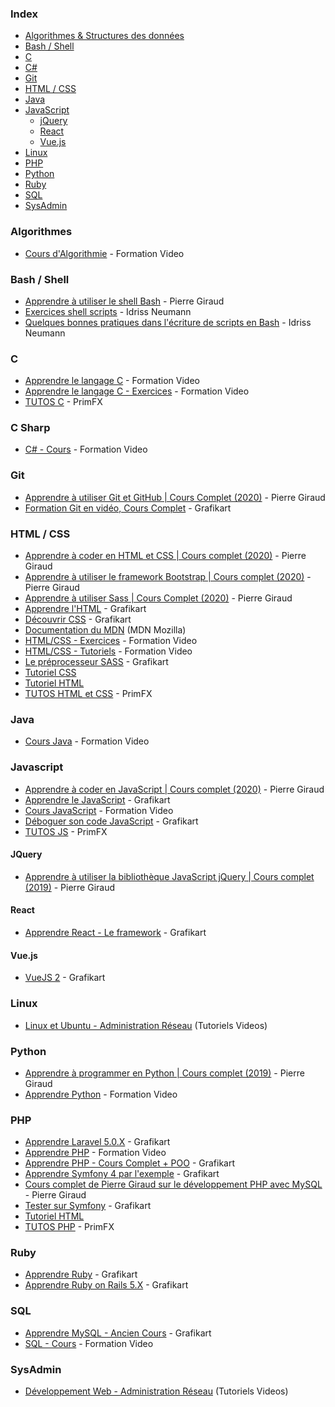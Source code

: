 ### Index

- [Algorithmes & Structures des données](#algorithmes)
- [Bash / Shell](#bash--shell)
- [C](#c)
- [C#](#c-sharp)
- [Git](#git)
- [HTML / CSS](#html--css)
- [Java](#java)
- [JavaScript](#javascript)
  - [jQuery](#jquery)
  - [React](#react)
  - [Vue.js](#vuejs)
- [Linux](#linux)
- [PHP](#php)
- [Python](#python)
- [Ruby](#ruby)
- [SQL](#sql)
- [SysAdmin](#sysadmin)

### Algorithmes

- [Cours d'Algorithmie](https://www.youtube.com/playlist?list=PLrSOXFDHBtfGy7xYmf5LlNr8f-niDkf7_) - Formation Video

### Bash / Shell

- [Apprendre à utiliser le shell Bash](https://www.pierre-giraud.com/shell-bash/) - Pierre Giraud
- [Exercices shell scripts](https://ineumann.developpez.com/tutoriels/linux/exercices-shell/) - Idriss Neumann
- [Quelques bonnes pratiques dans l'écriture de scripts en Bash](https://ineumann.developpez.com/tutoriels/linux/bash-bonnes-pratiques/) - Idriss Neumann

### C

- [Apprendre le langage C](https://www.youtube.com/playlist?list=PLrSOXFDHBtfEh6PCE39HERGgbbaIHhy4j) - Formation Video
- [Apprendre le langage C - Exercices](https://www.youtube.com/playlist?list=PLrSOXFDHBtfF6lXQpJ4hBha76DsQufiEQ) - Formation Video
- [TUTOS C](https://www.youtube.com/playlist?list=PLEagTQfI6nPOWS4JPnxW5pRVgeyLuS5oC) - PrimFX

### C Sharp

- [C# - Cours](https://www.youtube.com/playlist?list=PLrSOXFDHBtfGBHAMEg9Om9nF_7R7h5mO7) - Formation Video

### Git

- [Apprendre à utiliser Git et GitHub \| Cours Complet (2020)](https://www.pierre-giraud.com/git-github-apprendre-cours/) - Pierre Giraud
- [Formation Git en vidéo, Cours Complet](https://www.youtube.com/playlist?list=PLjwdMgw5TTLXuY5i7RW0QqGdW0NZntqiP) - Grafikart

### HTML / CSS

- [Apprendre à coder en HTML et CSS \| Cours complet (2020)](https://www.pierre-giraud.com/html-css-apprendre-coder-cours/) - Pierre Giraud
- [Apprendre à utiliser le framework Bootstrap \| Cours complet (2020)](https://www.pierre-giraud.com/bootstrap-apprendre-cours/) - Pierre Giraud
- [Apprendre à utiliser Sass \| Cours Complet (2020)](https://www.pierre-giraud.com/sass-apprendre-cours-complet/) - Pierre Giraud
- [Apprendre l'HTML](https://www.youtube.com/playlist?list=PLjwdMgw5TTLUeixVGPNl1uZNeJy4UY6qX) - Grafikart
- [Découvrir CSS](https://www.youtube.com/playlist?list=PLjwdMgw5TTLVjTZQocrMwKicV5wsZlRpj) - Grafikart
- [Documentation du MDN](https://developer.mozilla.org/fr/) (MDN Mozilla)
- [HTML/CSS - Exercices](https://www.youtube.com/playlist?list=PLrSOXFDHBtfHEFVqv0pjGkPHv6PhWZQBb) - Formation Video
- [HTML/CSS - Tutoriels](https://www.youtube.com/playlist?list=PLrSOXFDHBtfG1_4HrfPttdwF8aLpgdsRL) - Formation Video
- [Le préprocesseur SASS](https://www.youtube.com/playlist?list=PLjwdMgw5TTLWVp8WUGheSrGnmEWIMk9H6) - Grafikart
- [Tutoriel CSS](http://fr.html.net/tutorials/css/)
- [Tutoriel HTML](http://fr.html.net/tutorials/html/)
- [TUTOS HTML et CSS](https://www.youtube.com/playlist?list=PLEagTQfI6nPObScwsDmTCbLuZXRYfiUM-) - PrimFX

### Java

- [Cours Java](https://www.youtube.com/playlist?list=PLrSOXFDHBtfHkq8dd3BbSaopVgRSYtgPv) - Formation Video

### Javascript

- [Apprendre à coder en JavaScript \| Cours complet (2020)](https://www.pierre-giraud.com/javascript-apprendre-coder-cours/) - Pierre Giraud
- [Apprendre le JavaScript](https://www.youtube.com/playlist?list=PLjwdMgw5TTLVzD9Jq_WBd1crqDwXRn4cw) - Grafikart
- [Cours JavaScript](https://www.youtube.com/playlist?list=PLrSOXFDHBtfGxf_PtXLu_OrjFKt4_dqB_) - Formation Video
- [Déboguer son code JavaScript](https://www.youtube.com/playlist?list=PLjwdMgw5TTLWWXgsHpfCLHJ1Oq4YnE08e) - Grafikart
- [TUTOS JS](https://www.youtube.com/playlist?list=PLEagTQfI6nPPVSKoYo2p8Cf8eijcyz5t9) - PrimFX

#### JQuery

- [Apprendre à utiliser la bibliothèque JavaScript jQuery \| Cours complet (2019)](https://www.pierre-giraud.com/jquery-apprendre-cours/) - Pierre Giraud

#### React

- [Apprendre React - Le framework](https://www.youtube.com/playlist?list=PLjwdMgw5TTLWom67YfZuha-1iYzIirwJR) - Grafikart

#### Vue.js

- [VueJS 2](https://www.youtube.com/playlist?list=PLjwdMgw5TTLW-mAtlR46VajrKs4dep3y0) - Grafikart

### Linux

- [Linux et Ubuntu - Administration Réseau](https://www.tutoriels-video.fr/category/ubuntu/) (Tutoriels Videos)

### Python

- [Apprendre à programmer en Python \| Cours complet (2019)](https://www.pierre-giraud.com/python-apprendre-programmer-cours/) - Pierre Giraud
- [Apprendre Python](https://www.youtube.com/playlist?list=PLrSOXFDHBtfHg8fWBd7sKPxEmahwyVBkC) - Formation Video

### PHP

- [Apprendre Laravel 5.0.X](https://www.youtube.com/playlist?list=PLjwdMgw5TTLUCpXVEehCHs99N7IWByS3i) - Grafikart
- [Apprendre PHP](https://www.youtube.com/playlist?list=PLrSOXFDHBtfFuZttC17M-jNpKnzUL5Adc) - Formation Video
- [Apprendre PHP - Cours Complet + POO](https://www.youtube.com/playlist?list=PLjwdMgw5TTLVDv-ceONHM_C19dPW1MAMD) - Grafikart
- [Apprendre Symfony 4 par l'exemple](https://www.youtube.com/playlist?list=PLjwdMgw5TTLX7wmorGgfrqI9TcA8nMb29) - Grafikart
- [Cours complet de Pierre Giraud sur le développement PHP avec MySQL](https://www.pierre-giraud.com/php-mysql-apprendre-coder-cours/) - Pierre Giraud
- [Tester sur Symfony](https://www.youtube.com/playlist?list=PLjwdMgw5TTLWtWmdMzPaoc45Iztu7tVQ8) - Grafikart
- [Tutoriel HTML](http://fr.html.net/tutorials/php/)
- [TUTOS PHP](https://www.youtube.com/playlist?list=PLEagTQfI6nPN2sdrLWhX_hO1pMOmC9JGU) - PrimFX

### Ruby

- [Apprendre Ruby](https://www.youtube.com/playlist?list=PLjwdMgw5TTLVVJHvstDYgqTCao-e-BgA8) - Grafikart
- [Apprendre Ruby on Rails 5.X](https://www.youtube.com/playlist?list=PLjwdMgw5TTLWfI1B2Wv2WPgR9iOyw12zi) - Grafikart

### SQL

- [Apprendre MySQL - Ancien Cours](https://www.youtube.com/playlist?list=PLjwdMgw5TTLUJLpzUYGBK7K5-hPgZA7zo) - Grafikart
- [SQL - Cours](https://www.youtube.com/playlist?list=PLrSOXFDHBtfGl66sXijiN8SU9YJaM_EQg) - Formation Video

### SysAdmin

- [Développement Web - Administration Réseau](https://www.tutoriels-video.fr/category/webdev/) (Tutoriels Videos)
